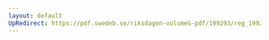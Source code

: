 ```yaml
---
layout: default
UpRedirect: https://pdf.swedeb.se/riksdagen-volumeG-pdf/199293/reg_199293/reg_199293_0364.pdf
---
```


